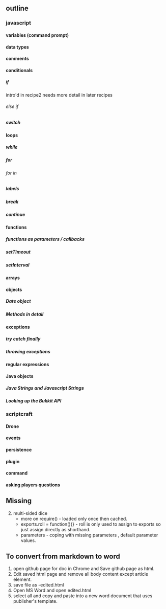 ## outline
### javascript
#### variables (command prompt)
#### data types
#### comments
#### conditionals
##### if
intro'd in recipe2 
needs more detail in later recipes
###### else if
##### switch
#### loops
##### while
##### for
###### for in
##### labels
##### break
##### continue
#### functions
##### functions as parameters / callbacks
##### setTimeout
##### setInterval
#### arrays
#### objects
##### Date object
##### Methods in detail 
#### exceptions
##### try catch finally
##### throwing exceptions
#### regular expressions
#### Java objects
##### Java Strings and Javascript Strings
##### Looking up the Bukkit API


### scriptcraft
#### Drone
#### events
#### persistence
#### plugin
#### command
#### asking players questions

## Missing
2. multi-sided dice
   - more on require() - loaded only once then cached.
   - exports.roll = function(){} - roll is only used to assign to exports so just assign directly as shorthand. 
   - parameters - coping with missing parameters , default parameter values.
  
## To convert from markdown to word

1. open github page for doc in Chrome and Save github page as html.
2. Edit saved html page and remove all body content except article element.
3. save file as -edited.html
3. Open MS Word and open edited.html 
4. select all and copy and paste into a new word document that uses publisher's template.

